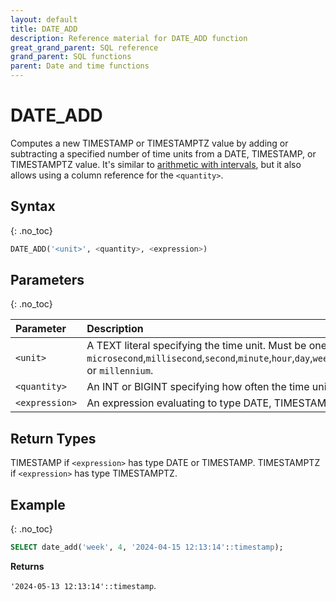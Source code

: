 ```yaml
---
layout: default
title: DATE_ADD
description: Reference material for DATE_ADD function
great_grand_parent: SQL reference
grand_parent: SQL functions
parent: Date and time functions
---
```


# DATE\_ADD

Computes a new TIMESTAMP or TIMESTAMPTZ value by adding or subtracting a specified number of time units from a DATE, TIMESTAMP, or TIMESTAMPTZ value.
It's similar to [arithmetic with intervals](../../../Reference/interval-arithmetic.md), but it also allows using a column reference for the `<quantity>`.

## Syntax
{: .no_toc}

```sql
DATE_ADD('<unit>', <quantity>, <expression>)
```
## Parameters 
{: .no_toc}

| Parameter      | Description                                                                                                                                                                             |
| :------------- | :-------------------------------------------------------------------------------------------------------------------------------------------------------------------------------------- |
| `<unit>`       | A TEXT literal specifying the time unit. Must be one of `microsecond`,`millisecond`,`second`,`minute`,`hour`,`day`,`week`,`month`,`quarter`,`year`,`decade`,`century`, or `millennium`. |
| `<quantity>`   | An INT or BIGINT specifying how often the time unit should be added or subtracted to <expression>.                                                                                      |
| `<expression>` | An expression evaluating to type DATE, TIMESTAMP, or TIMESTAMPTZ.                                                                                                                       |

## Return Types

TIMESTAMP if `<expression>` has type DATE or TIMESTAMP.
TIMESTAMPTZ if `<expression>` has type TIMESTAMPTZ.

## Example
{: .no_toc}

```sql
SELECT date_add('week', 4, '2024-04-15 12:13:14'::timestamp);
```

**Returns**

`'2024-05-13 12:13:14'::timestamp`.
